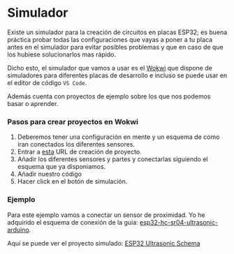 # Simulador
Existe un simulador para la creación de circuitos en placas ESP32; es buena práctica probar todas las configuraciones que vayas a poner a tu placa antes en el simulador para evitar posibles problemas y que en caso de que los hubiese solucionarlos mas rápido.

Dicho esto, el simulador que vamos a usar es el [Wokwi](wokwi.com) que dispone de simuladores para diferentes placas de desarrollo e incluso se puede usar en el editor de código `VS Code`.

Además cuenta con proyectos de ejemplo sobre los que nos podemos basar o aprender.

### Pasos para crear proyectos en Wokwi
1. Deberemos tener una configuración en mente y un esquema de como iran conectados los diferentes sensores.
2. Entrar a [esta](https://wokwi.com/projects/new/esp32) URL de creación de proyecto.
3. Añadir los diferentes sensores y partes y conectarlas siguiendo el esquema que ya disponiamos.
4. Añadir nuestro código
5. Hacer click en el botón de simulación.

### Ejemplo
Para este ejemplo vamos a conectar un sensor de proximidad. Yo he adquirido el esquema de conexión de la guia: [esp32-hc-sr04-ultrasonic-arduino](https://randomnerdtutorials.com/esp32-hc-sr04-ultrasonic-arduino/).

Aquí se puede ver el proyecto simulado: [ESP32 Ultrasonic Schema](https://wokwi.com/projects/380826660023424001)
